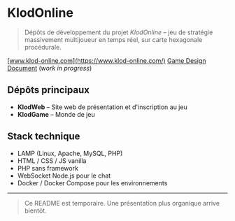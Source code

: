 # KlodOnline

> Dépôts de développement du projet *KlodOnline* – jeu de stratégie massivement multijoueur en temps réel, sur carte hexagonale procédurale.

[www.klod-online.com](https://www.klod-online.com/)
[Game Design Document](https://klodonline.github.io/GameDesignDoc/#/) (_work in progress_)

## Dépôts principaux
- **KlodWeb** – Site web de présentation et d'inscription au jeu
- **KlodGame** – Monde de jeu

## Stack technique
- LAMP (Linux, Apache, MySQL, PHP)
- HTML / CSS / JS vanilla
- PHP sans framework
- WebSocket Node.js pour le chat
- Docker / Docker Compose pour les environnements

---

> Ce README est temporaire. Une présentation plus organique arrive bientôt.
